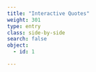 ```yaml
---
title: "Interactive Quotes"
weight: 301
type: entry
class: side-by-side
search: false
object:
  - id: 1

---
```


